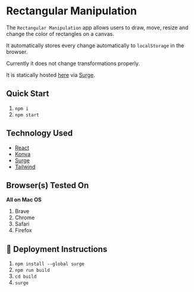 # Rectangular Manipulation

The `Rectangular Manipulation` app allows users to draw, move, resize and change the color of rectangles on a canvas.

It automatically stores every change automatically to `localStorage` in the browser.

Currently it does not change transformations properly.

It is statically hosted [here](https://rect-man.surge.sh) via [Surge](https://surge.sh/).

## Quick Start

1. `npm i`
1. `npm start`

## Technology Used

- [React](https://reactjs.org/)
- [Konva](https://konvajs.org/)
- [Surge](https://surge.sh/)
- [Tailwind](https://tailwindcss.com/)

## Browser(s) Tested On

**All on Mac OS**

1. Brave
1. Chrome
1. Safari
1. Firefox

## 🚀 Deployment Instructions

1. `npm install --global surge`
1. `npm run build`
1. `cd build`
1. `surge`
